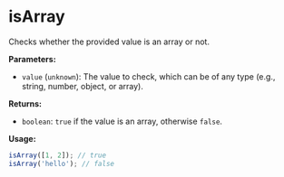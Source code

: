# isArray

Checks whether the provided value is an array or not.

**Parameters:**

* `value` (`unknown`): The value to check, which can be of any type (e.g., string, number, object, or array).

**Returns:**

* `boolean`: `true` if the value is an array, otherwise `false`.

**Usage:**

```ts
isArray([1, 2]); // true
isArray('hello'); // false
```
